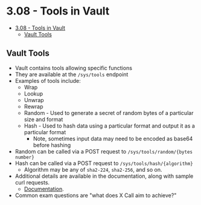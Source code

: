 # 3.08 - Tools in Vault

- [3.08 - Tools in Vault](#308---tools-in-vault)
  - [Vault Tools](#vault-tools)

## Vault Tools

- Vault contains tools allowing specific functions
- They are available at the `/sys/tools` endpoint
- Examples of tools include:
  - Wrap
  - Lookup
  - Unwrap
  - Rewrap
  - Random - Used to generate a secret of random bytes of a particular size and format
  - Hash - Used to hash data using a particular format and output it as a particular format
    - Note, sometimes input data may need to be encoded as base64 before hashing
- Random can be called via a POST request to `/sys/tools/random/{bytes number}`
- Hash can be called via a POST request to `/sys/tools/hash/{algorithm}`
  - Algorithm may be any of `sha2-224`, `sha2-256`, and so on.
- Additional details are available in the documentation, along with sample curl requests.
  - [Documentation](https://www.vaultproject.io/api-docs/system/tools).
- Common exam questions are "what does X Call aim to achieve?"
